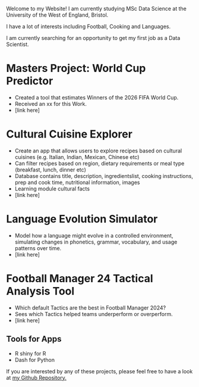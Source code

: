 Welcome to my Website! I am currently studying MSc Data Science at the University of the West of England, Bristol.

I have a lot of interests including Football, Cooking and Languages.

I am currently searching for an opportunity to get my first job as a Data Scientist.

# Masters Project: World Cup Predictor
- Created a tool that estimates Winners of the 2026 FIFA World Cup.
- Received an xx for this Work.
- [link here]

# Cultural Cuisine Explorer
- Create an app that allows users to explore recipes based on cultural cuisines (e.g. Italian, Indian, Mexican, Chinese etc)
- Can filter recipes based on region, dietary requirements or meal type (breakfast, lunch, dinner etc)
- Database contains title, description, ingredientslist, cooking instructions, prep and cook time, nutritional information, images
- Learning module cultural facts
- [link here]

# Language Evolution Simulator
- Model how a language might evolve in a controlled environment, simulating changes in phonetics, grammar, vocabulary, and usage patterns over time.
- [link here]

# Football Manager 24 Tactical Analysis Tool
- Which default Tactics are the best in Football Manager 2024?
- Sees which Tactics helped teams underperform or overperform.
- [link here]

## Tools for Apps
- R shiny for R
- Dash for Python

If you are interested by any of these projects, please feel free to have a look at [my Github Repository.](https://github.com/njd2-desmond/data-science-portfolio)
